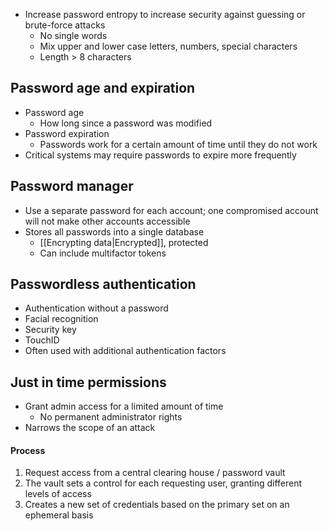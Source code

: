 - Increase password entropy to increase security against guessing or brute-force attacks
	- No single words
	- Mix upper and lower case letters, numbers, special characters
	- Length > 8 characters
## Password age and expiration
- Password age
	- How long since a password was modified
- Password expiration
	- Passwords work for a certain amount of time until they do not work
- Critical systems may require passwords to expire more frequently
## Password manager
- Use a separate password for each account; one compromised account will not make other accounts accessible
- Stores all passwords into a single database
	- [[Encrypting data|Encrypted]], protected
	- Can include multifactor tokens
## Passwordless authentication
- Authentication without a password
- Facial recognition
- Security key
- TouchID
- Often used with additional authentication factors
## Just in time permissions
- Grant admin access for a limited amount of time
	- No permanent administrator rights
- Narrows the scope of an attack
#### Process
1. Request access from a central clearing house / password vault
2. The vault sets a control for each requesting user, granting different levels of access
3. Creates a new set of credentials based on the primary set on an ephemeral basis